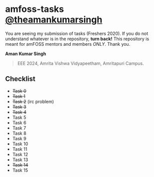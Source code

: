 # amfoss-tasks [@theamankumarsingh](https://github.com/theamankumarsingh)

You are seeing my submission of tasks (Freshers 2020). If you do not understand whatever is in the repository, **turn back!** This repository is meant for amFOSS mentors and members *ONLY*.
Thank you.

**Aman Kumar Singh**
>EEE 2024,
>Amrita Vishwa Vidyapeetham,
>Amritapuri Campus.

## Checklist
- ~~Task 0~~
- ~~Task 1~~
- ~~Task 2~~ (irc problem)
- ~~Task 3~~
- ~~Task 4~~
- Task 5
- Task 6
- Task 7
- Task 8
- Task 9
- Task 10
- Task 11
- Task 12
- Task 13
- ~~Task 14~~
- Task 15
